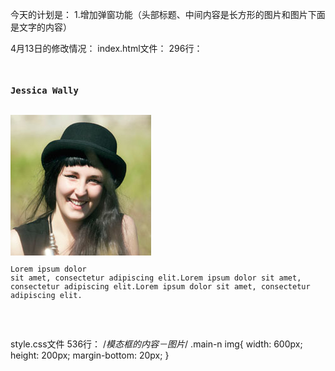 今天的计划是：
1.增加弹窗功能（头部标题、中间内容是长方形的图片和图片下面是文字的内容）

4月13日的修改情况：
index.html文件：
296行：
<code><div class="main-n">
	 <h3>Jessica Wally</h3>
     <a href=""><img src="img/team/01.jpg" alt=""></a>
     <p>Lorem ipsum dolor sit amet, consectetur adipiscing elit.Lorem ipsum dolor sit amet, consectetur adipiscing elit.Lorem ipsum dolor sit amet, consectetur adipiscing elit.</p>
</div>
</code>

style.css文件
536行：
/*模态框的内容－图片*/
.main-n img{
  width: 600px;
  height: 200px;
  margin-bottom: 20px;
}